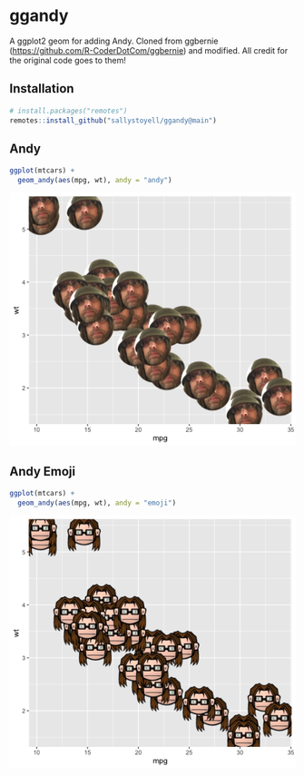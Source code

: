 # ggandy
A ggplot2 geom for adding Andy. Cloned from ggbernie (https://github.com/R-CoderDotCom/ggbernie) and modified. All credit for the original code goes to them!

## Installation
```r
# install.packages("remotes")
remotes::install_github("sallystoyell/ggandy@main")
```

## Andy 
```r
ggplot(mtcars) +
  geom_andy(aes(mpg, wt), andy = "andy")
```
<p align="center">
 <img src="https://github.com/sallystoyell/images/blob/main/example1_ggandy">
</p>


## Andy Emoji 

```r
ggplot(mtcars) +
  geom_andy(aes(mpg, wt), andy = "emoji")
```

<p align="center">
 <img src="https://github.com/sallystoyell/images/blob/main/example2_ggandy">
</p>
